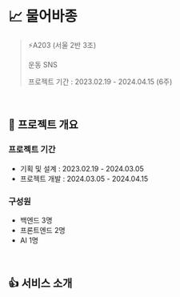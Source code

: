 # 📈 물어바종
> ⚡A203 (서울 2반 3조)
>
> 운동 SNS
>
> 프로젝트 기간 : 2023.02.19 - 2024.04.15 (6주)

<br>

## :deciduous_tree: 프로젝트 개요

### 프로젝트 기간

-   기획 및 설계 :  2023.02.19 - 2024.03.05
-   프로젝트 개발 : 2024.03.05 - 2024.04.15

### 구성원

-   백엔드 3명
-   프론트엔드 2명
-   AI 1명

<br/>

## 👍 서비스 소개
